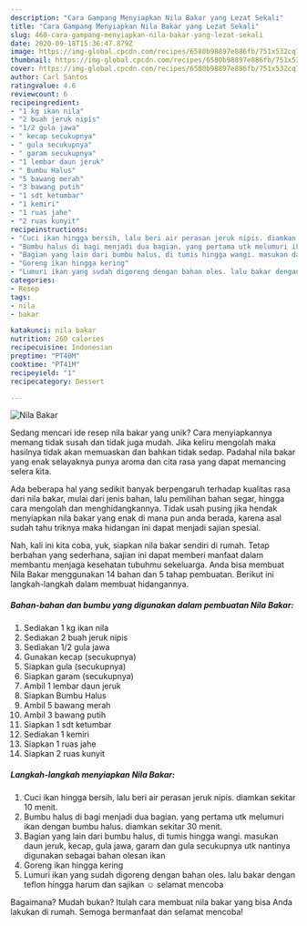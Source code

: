 ```yaml
---
description: "Cara Gampang Menyiapkan Nila Bakar yang Lezat Sekali"
title: "Cara Gampang Menyiapkan Nila Bakar yang Lezat Sekali"
slug: 460-cara-gampang-menyiapkan-nila-bakar-yang-lezat-sekali
date: 2020-09-18T15:36:47.879Z
image: https://img-global.cpcdn.com/recipes/6580b98897e886fb/751x532cq70/nila-bakar-foto-resep-utama.jpg
thumbnail: https://img-global.cpcdn.com/recipes/6580b98897e886fb/751x532cq70/nila-bakar-foto-resep-utama.jpg
cover: https://img-global.cpcdn.com/recipes/6580b98897e886fb/751x532cq70/nila-bakar-foto-resep-utama.jpg
author: Carl Santos
ratingvalue: 4.6
reviewcount: 6
recipeingredient:
- "1 kg ikan nila"
- "2 buah jeruk nipis"
- "1/2 gula jawa"
- " kecap secukupnya"
- " gula secukupnya"
- " garam secukupnya"
- "1 lembar daun jeruk"
- " Bumbu Halus"
- "5 bawang merah"
- "3 bawang putih"
- "1 sdt ketumbar"
- "1 kemiri"
- "1 ruas jahe"
- "2 ruas kunyit"
recipeinstructions:
- "Cuci ikan hingga bersih, lalu beri air perasan jeruk nipis. diamkan sekitar 10 menit."
- "Bumbu halus di bagi menjadi dua bagian. yang pertama utk melumuri ikan dengan bumbu halus. diamkan sekitar 30 menit."
- "Bagian yang lain dari bumbu halus, di tumis hingga wangi. masukan daun jeruk, kecap, gula jawa, garam dan gula secukupnya utk nantinya digunakan sebagai bahan olesan ikan"
- "Goreng ikan hingga kering"
- "Lumuri ikan yang sudah digoreng dengan bahan oles. lalu bakar dengan teflon hingga harum dan sajikan ☺️ selamat mencoba"
categories:
- Resep
tags:
- nila
- bakar

katakunci: nila bakar 
nutrition: 260 calories
recipecuisine: Indonesian
preptime: "PT40M"
cooktime: "PT41M"
recipeyield: "1"
recipecategory: Dessert

---
```



![Nila Bakar](https://img-global.cpcdn.com/recipes/6580b98897e886fb/751x532cq70/nila-bakar-foto-resep-utama.jpg)

Sedang mencari ide resep nila bakar yang unik? Cara menyiapkannya memang tidak susah dan tidak juga mudah. Jika keliru mengolah maka hasilnya tidak akan memuaskan dan bahkan tidak sedap. Padahal nila bakar yang enak selayaknya punya aroma dan cita rasa yang dapat memancing selera kita.

Ada beberapa hal yang sedikit banyak berpengaruh terhadap kualitas rasa dari nila bakar, mulai dari jenis bahan, lalu pemilihan bahan segar, hingga cara mengolah dan menghidangkannya. Tidak usah pusing jika hendak menyiapkan nila bakar yang enak di mana pun anda berada, karena asal sudah tahu triknya maka hidangan ini dapat menjadi sajian spesial.




Nah, kali ini kita coba, yuk, siapkan nila bakar sendiri di rumah. Tetap berbahan yang sederhana, sajian ini dapat memberi manfaat dalam membantu menjaga kesehatan tubuhmu sekeluarga. Anda bisa membuat Nila Bakar menggunakan 14 bahan dan 5 tahap pembuatan. Berikut ini langkah-langkah dalam membuat hidangannya.

<!--inarticleads1-->

##### Bahan-bahan dan bumbu yang digunakan dalam pembuatan Nila Bakar:

1. Sediakan 1 kg ikan nila
1. Sediakan 2 buah jeruk nipis
1. Sediakan 1/2 gula jawa
1. Gunakan  kecap (secukupnya)
1. Siapkan  gula (secukupnya)
1. Siapkan  garam (secukupnya)
1. Ambil 1 lembar daun jeruk
1. Siapkan  Bumbu Halus
1. Ambil 5 bawang merah
1. Ambil 3 bawang putih
1. Siapkan 1 sdt ketumbar
1. Sediakan 1 kemiri
1. Siapkan 1 ruas jahe
1. Siapkan 2 ruas kunyit




<!--inarticleads2-->

##### Langkah-langkah menyiapkan Nila Bakar:

1. Cuci ikan hingga bersih, lalu beri air perasan jeruk nipis. diamkan sekitar 10 menit.
1. Bumbu halus di bagi menjadi dua bagian. yang pertama utk melumuri ikan dengan bumbu halus. diamkan sekitar 30 menit.
1. Bagian yang lain dari bumbu halus, di tumis hingga wangi. masukan daun jeruk, kecap, gula jawa, garam dan gula secukupnya utk nantinya digunakan sebagai bahan olesan ikan
1. Goreng ikan hingga kering
1. Lumuri ikan yang sudah digoreng dengan bahan oles. lalu bakar dengan teflon hingga harum dan sajikan ☺️ selamat mencoba




Bagaimana? Mudah bukan? Itulah cara membuat nila bakar yang bisa Anda lakukan di rumah. Semoga bermanfaat dan selamat mencoba!
